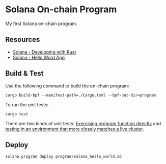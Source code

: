 # Solana On-chain Program

My first Solana on-chain program.

## Resources

- [Solana - Developing with Rust](https://docs.solana.com/developing/on-chain-programs/developing-rust)
- [Solana - Hello Word App](https://github.com/solana-labs/example-helloworld)

## Build & Test

Use the following command to build the on-chain program:

    cargo build-bpf --manifest-path=./Cargo.toml --bpf-out-dir=program

To run the unit tests:

    cargo test

There are two kinds of unit tests: [Exercising program function directly](./src/lib.rs) and [testing in an environment that more closely matches a live cluster](./tests/lib.rs).

## Deploy

    solana program deploy program/solana_hello_world.so
